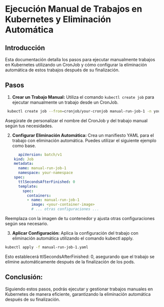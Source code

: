 # Ejecución Manual de Trabajos en Kubernetes y Eliminación Automática

## Introducción

Esta documentación detalla los pasos para ejecutar manualmente trabajos en Kubernetes utilizando un CronJob y cómo configurar la eliminación automática de estos trabajos después de su finalización.

## Pasos

1. **Crear un Trabajo Manual:**
   Utiliza el comando `kubectl create job` para ejecutar manualmente un trabajo desde un CronJob.

  ```bash
   kubectl create job --from=cronjob/your-cronjob manual-run-job-1 -n your-namespace
  ```

  Asegúrate de personalizar el nombre del CronJob y del trabajo manual según tus necesidades.

2. **Configurar Eliminación Automática:**
  Crea un manifiesto YAML para el trabajo con eliminación automática. Puedes utilizar el siguiente ejemplo como base.
  ```yaml
        apiVersion: batch/v1
      kind: Job
      metadata:
        name: manual-run-job-1
        namespace: your-namespace
      spec:
        ttlSecondsAfterFinished: 0
        template:
          spec:
            containers:
            - name: manual-run-job-1
              image: <your-container-image>
              # ... otras configuraciones ...
  ```
  Reemplaza <your-container-image> con la imagen de tu contenedor y ajusta otras configuraciones según sea necesario.

3. **Aplicar Configuración:**
  Aplica la configuración del trabajo con eliminación automática utilizando el comando kubectl apply.

  ```bash
  kubectl apply -f manual-run-job-1.yaml
  ```
  Esto establecerá ttlSecondsAfterFinished: 0, asegurando que el trabajo se elimine automáticamente después de la finalización de los pods.

## Conclusión:

Siguiendo estos pasos, podrás ejecutar y gestionar trabajos manuales en Kubernetes de manera eficiente, garantizando la eliminación automática después de su finalización.